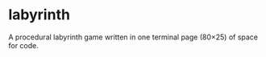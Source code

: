 labyrinth
=========

A procedural labyrinth game written in one terminal page (80×25) of space for code.
